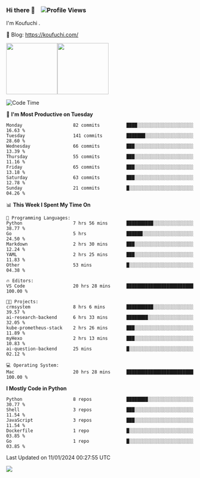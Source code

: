 ### Hi there 👋 &nbsp;&nbsp; ![Profile Views](https://komarev.com/ghpvc/?username=Koufuchi&base=200)

I'm Koufuchi . 

📔 Blog: <https://koufuchi.com/>

<img align="" height="137px" src="https://github-readme-stats-seven-nu-30.vercel.app/api?username=Koufuchi&hide=issues,contribs&show_icons=true&line_height=21&theme=radical&locale=en" /><img align="" height="137px" src="https://github-readme-stats-seven-nu-30.vercel.app/api/top-langs/?username=Koufuchi&layout=compact&hide=blade,html,css,pug,scss&theme=radical&locale=en" />

<!--START_SECTION:waka-->
![Code Time](http://img.shields.io/badge/Code%20Time-252%20hrs%2038%20mins-blue)

📅 **I'm Most Productive on Tuesday** 

```text
Monday                   82 commits          ████░░░░░░░░░░░░░░░░░░░░░   16.63 % 
Tuesday                  141 commits         ███████░░░░░░░░░░░░░░░░░░   28.60 % 
Wednesday                66 commits          ███░░░░░░░░░░░░░░░░░░░░░░   13.39 % 
Thursday                 55 commits          ███░░░░░░░░░░░░░░░░░░░░░░   11.16 % 
Friday                   65 commits          ███░░░░░░░░░░░░░░░░░░░░░░   13.18 % 
Saturday                 63 commits          ███░░░░░░░░░░░░░░░░░░░░░░   12.78 % 
Sunday                   21 commits          █░░░░░░░░░░░░░░░░░░░░░░░░   04.26 % 
```


📊 **This Week I Spent My Time On** 

```text
💬 Programming Languages: 
Python                   7 hrs 56 mins       ██████████░░░░░░░░░░░░░░░   38.77 % 
Go                       5 hrs               ██████░░░░░░░░░░░░░░░░░░░   24.50 % 
Markdown                 2 hrs 30 mins       ███░░░░░░░░░░░░░░░░░░░░░░   12.24 % 
YAML                     2 hrs 25 mins       ███░░░░░░░░░░░░░░░░░░░░░░   11.83 % 
Other                    53 mins             █░░░░░░░░░░░░░░░░░░░░░░░░   04.38 % 

🔥 Editors: 
VS Code                  20 hrs 28 mins      █████████████████████████   100.00 % 

🐱‍💻 Projects: 
crmsystem                8 hrs 6 mins        ██████████░░░░░░░░░░░░░░░   39.57 % 
ai-research-backend      6 hrs 33 mins       ████████░░░░░░░░░░░░░░░░░   32.05 % 
kube-prometheus-stack    2 hrs 26 mins       ███░░░░░░░░░░░░░░░░░░░░░░   11.89 % 
myHexo                   2 hrs 13 mins       ███░░░░░░░░░░░░░░░░░░░░░░   10.83 % 
ai-question-backend      25 mins             █░░░░░░░░░░░░░░░░░░░░░░░░   02.12 % 

💻 Operating System: 
Mac                      20 hrs 28 mins      █████████████████████████   100.00 % 
```

**I Mostly Code in Python** 

```text
Python                   8 repos             ████████░░░░░░░░░░░░░░░░░   30.77 % 
Shell                    3 repos             ███░░░░░░░░░░░░░░░░░░░░░░   11.54 % 
JavaScript               3 repos             ███░░░░░░░░░░░░░░░░░░░░░░   11.54 % 
Dockerfile               1 repo              █░░░░░░░░░░░░░░░░░░░░░░░░   03.85 % 
Go                       1 repo              █░░░░░░░░░░░░░░░░░░░░░░░░   03.85 % 
```




 Last Updated on 11/01/2024 00:27:55 UTC
<!--END_SECTION:waka-->

![](https://hit.yhype.me/github/profile?user_id=46078832)
